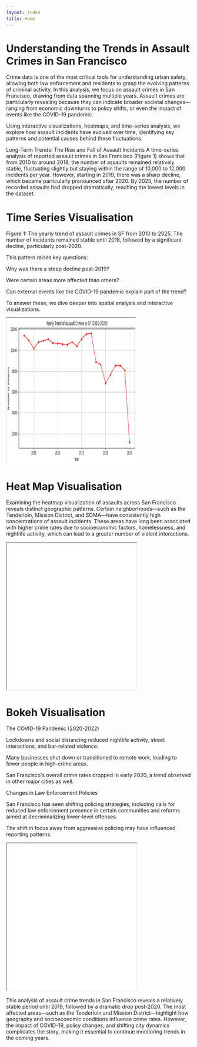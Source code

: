 ```yaml
---
layout: index
title: Home
---
```


# Understanding the Trends in Assault Crimes in San Francisco

Crime data is one of the most critical tools for understanding urban safety, allowing both law enforcement and residents to grasp the evolving patterns of criminal activity. In this analysis, we focus on assault crimes in San Francisco, drawing from data spanning multiple years. Assault crimes are particularly revealing because they can indicate broader societal changes—ranging from economic downturns to policy shifts, or even the impact of events like the COVID-19 pandemic.

Using interactive visualizations, heatmaps, and time-series analysis, we explore how assault incidents have evolved over time, identifying key patterns and potential causes behind these fluctuations.

Long-Term Trends: The Rise and Fall of Assault Incidents
A time-series analysis of reported assault crimes in San Francisco (Figure 1) shows that from 2010 to around 2018, the number of assaults remained relatively stable, fluctuating slightly but staying within the range of 10,000 to 12,000 incidents per year. However, starting in 2019, there was a sharp decline, which became particularly pronounced after 2020. By 2025, the number of recorded assaults had dropped dramatically, reaching the lowest levels in the dataset.

# Time Series Visualisation

Figure 1: The yearly trend of assault crimes in SF from 2010 to 2025. The number of incidents remained stable until 2018, followed by a significant decline, particularly post-2020.

This pattern raises key questions:

Why was there a steep decline post-2019?

Were certain areas more affected than others?

Can external events like the COVID-19 pandemic explain part of the trend?

To answer these, we dive deeper into spatial analysis and interactive visualizations.

<img src="TimeSeriesAssault.png" alt="Description" width="70%" height="400px">

# Heat Map Visualisation

Examining the heatmap visualization of assaults across San Francisco reveals distinct geographic patterns. Certain neighborhoods—such as the Tenderloin, Mission District, and SOMA—have consistently high concentrations of assault incidents. These areas have long been associated with higher crime rates due to socioeconomic factors, homelessness, and nightlife activity, which can lead to a greater number of violent interactions.

<iframe src="sf_assault_heatmap.html" width="70%" height="400px"></iframe>

# Bokeh Visualisation

The COVID-19 Pandemic (2020-2022)

Lockdowns and social distancing reduced nightlife activity, street interactions, and bar-related violence.

Many businesses shut down or transitioned to remote work, leading to fewer people in high-crime areas.

San Francisco's overall crime rates dropped in early 2020, a trend observed in other major cities as well.

Changes in Law Enforcement Policies

San Francisco has seen shifting policing strategies, including calls for reduced law enforcement presence in certain communities and reforms aimed at decriminalizing lower-level offenses.

The shift in focus away from aggressive policing may have influenced reporting patterns.

<iframe src="bokeh_assault_interactive.html" width="70%" height="400px"></iframe>

This analysis of assault crime trends in San Francisco reveals a relatively stable period until 2019, followed by a dramatic drop post-2020. The most affected areas—such as the Tenderloin and Mission District—highlight how geography and socioeconomic conditions influence crime rates. However, the impact of COVID-19, policy changes, and shifting city dynamics complicates the story, making it essential to continue monitoring trends in the coming years.
